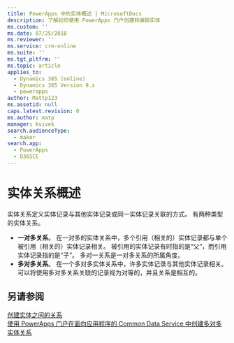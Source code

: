 ```yaml
---
title: PowerApps 中的实体概述 | MicrosoftDocs
description: 了解如何使用 PowerApps 门户创建和编辑实体
ms.custom: ''
ms.date: 07/25/2018
ms.reviewer: ''
ms.service: crm-online
ms.suite: ''
ms.tgt_pltfrm: ''
ms.topic: article
applies_to:
  - Dynamics 365 (online)
  - Dynamics 365 Version 9.x
  - powerapps
author: Mattp123
ms.assetid: null
caps.latest.revision: 0
ms.author: matp
manager: kvivek
search.audienceType:
  - maker
search.app:
  - PowerApps
  - D365CE
---
```


# <a name="entity-relationships-overview"></a>实体关系概述

实体关系定义实体记录与其他实体记录或同一实体记录关联的方式。 有两种类型的实体关系。
- **一对多关系**。 在一对多的实体关系中，多个引用（相关的）实体记录都与单个被引用（相关的）实体记录相关。 被引用的实体记录有时指的是“父”，而引用实体记录指的是“子”。  多对一关系是一对多关系的所属角度。
- **多对多关系**。 在一个多对多实体关系中，许多实体记录与其他实体记录相关。 可以将使用多对多关系关联的记录视为对等的，并且关系是相互的。 

## <a name="see-also"></a>另请参阅
[创建实体之间的关系](data-platform-entity-lookup.md) <br/>
[使用 PowerApps 门户在面向应用程序的 Common Data Service 中创建多对多实体关系](create-edit-nn-relationships-portal.md)
